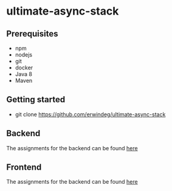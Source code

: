 # ultimate-async-stack

## Prerequisites
* npm
* nodejs
* git
* docker
* Java 8
* Maven

## Getting started
* git clone https://github.com/erwindeg/ultimate-async-stack

## Backend
The assignments for the backend can be found [here](backend/assignments.md)

## Frontend
The assignments for the backend can be found [here](movie-client/assignments.md)
